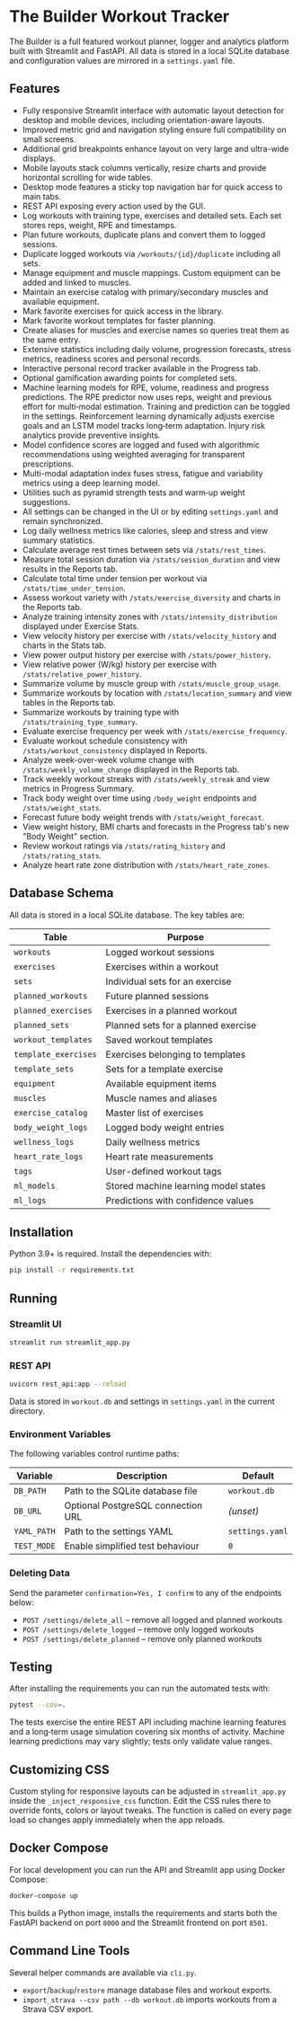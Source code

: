 # The Builder Workout Tracker

The Builder is a full featured workout planner, logger and analytics platform built with Streamlit and FastAPI. All data is stored in a local SQLite database and configuration values are mirrored in a `settings.yaml` file.

## Features

- Fully responsive Streamlit interface with automatic layout detection for desktop and mobile devices, including orientation-aware layouts.
- Improved metric grid and navigation styling ensure full compatibility on small screens.
- Additional grid breakpoints enhance layout on very large and ultra-wide displays.
- Mobile layouts stack columns vertically, resize charts and provide horizontal scrolling for wide tables.
- Desktop mode features a sticky top navigation bar for quick access to main tabs.
- REST API exposing every action used by the GUI.
- Log workouts with training type, exercises and detailed sets. Each set stores reps, weight, RPE and timestamps.
- Plan future workouts, duplicate plans and convert them to logged sessions.
- Duplicate logged workouts via `/workouts/{id}/duplicate` including all sets.
- Manage equipment and muscle mappings. Custom equipment can be added and linked to muscles.
- Maintain an exercise catalog with primary/secondary muscles and available equipment.
- Mark favorite exercises for quick access in the library.
- Mark favorite workout templates for faster planning.
- Create aliases for muscles and exercise names so queries treat them as the same entry.
- Extensive statistics including daily volume, progression forecasts, stress metrics, readiness scores and personal records.
- Interactive personal record tracker available in the Progress tab.
- Optional gamification awarding points for completed sets.
- Machine learning models for RPE, volume, readiness and progress predictions. The RPE predictor now uses reps, weight and previous effort for multi‑modal estimation. Training and prediction can be toggled in the settings. Reinforcement learning dynamically adjusts exercise goals and an LSTM model tracks long‑term adaptation. Injury risk analytics provide preventive insights.
- Model confidence scores are logged and fused with algorithmic recommendations using weighted averaging for transparent prescriptions.
- Multi-modal adaptation index fuses stress, fatigue and variability metrics using a deep learning model.
- Utilities such as pyramid strength tests and warm‑up weight suggestions.
- All settings can be changed in the UI or by editing `settings.yaml` and remain synchronized.
- Log daily wellness metrics like calories, sleep and stress and view summary statistics.
- Calculate average rest times between sets via `/stats/rest_times`.
- Measure total session duration via `/stats/session_duration` and view results in the Reports tab.
- Calculate total time under tension per workout via `/stats/time_under_tension`.
- Assess workout variety with `/stats/exercise_diversity` and charts in the Reports tab.
- Analyze training intensity zones with `/stats/intensity_distribution` displayed under Exercise Stats.
- View velocity history per exercise with `/stats/velocity_history` and charts in the Stats tab.
- View power output history per exercise with `/stats/power_history`.
- View relative power (W/kg) history per exercise with `/stats/relative_power_history`.
- Summarize volume by muscle group with `/stats/muscle_group_usage`.
- Summarize workouts by location with `/stats/location_summary` and view tables in the Reports tab.
- Summarize workouts by training type with `/stats/training_type_summary`.
- Evaluate exercise frequency per week with `/stats/exercise_frequency`.
- Evaluate workout schedule consistency with `/stats/workout_consistency` displayed in Reports.
- Analyze week-over-week volume change with `/stats/weekly_volume_change` displayed in the Reports tab.
- Track weekly workout streaks with `/stats/weekly_streak` and view metrics in Progress Summary.
- Track body weight over time using `/body_weight` endpoints and `/stats/weight_stats`.
- Forecast future body weight trends with `/stats/weight_forecast`.
- View weight history, BMI charts and forecasts in the Progress tab's new "Body Weight" section.
- Review workout ratings via `/stats/rating_history` and `/stats/rating_stats`.
- Analyze heart rate zone distribution with `/stats/heart_rate_zones`.

## Database Schema

All data is stored in a local SQLite database. The key tables are:

| Table | Purpose |
|-------|---------|
| `workouts` | Logged workout sessions |
| `exercises` | Exercises within a workout |
| `sets` | Individual sets for an exercise |
| `planned_workouts` | Future planned sessions |
| `planned_exercises` | Exercises in a planned workout |
| `planned_sets` | Planned sets for a planned exercise |
| `workout_templates` | Saved workout templates |
| `template_exercises` | Exercises belonging to templates |
| `template_sets` | Sets for a template exercise |
| `equipment` | Available equipment items |
| `muscles` | Muscle names and aliases |
| `exercise_catalog` | Master list of exercises |
| `body_weight_logs` | Logged body weight entries |
| `wellness_logs` | Daily wellness metrics |
| `heart_rate_logs` | Heart rate measurements |
| `tags` | User-defined workout tags |
| `ml_models` | Stored machine learning model states |
| `ml_logs` | Predictions with confidence values |


## Installation

Python 3.9+ is required. Install the dependencies with:

```bash
pip install -r requirements.txt
```

## Running

### Streamlit UI

```bash
streamlit run streamlit_app.py
```

### REST API

```bash
uvicorn rest_api:app --reload
```

Data is stored in `workout.db` and settings in `settings.yaml` in the current directory.

### Environment Variables

The following variables control runtime paths:

| Variable  | Description                      | Default        |
|-----------|----------------------------------|----------------|
| `DB_PATH` | Path to the SQLite database file | `workout.db`   |
| `DB_URL`  | Optional PostgreSQL connection URL | *(unset)* |
| `YAML_PATH` | Path to the settings YAML       | `settings.yaml`|
| `TEST_MODE` | Enable simplified test behaviour | `0` |

### Deleting Data

Send the parameter `confirmation=Yes, I confirm` to any of the endpoints below:

- `POST /settings/delete_all` – remove all logged and planned workouts
- `POST /settings/delete_logged` – remove only logged workouts
- `POST /settings/delete_planned` – remove only planned workouts

## Testing

After installing the requirements you can run the automated tests with:

```bash
pytest --cov=.
```

The tests exercise the entire REST API including machine learning features and a long‑term usage simulation covering six months of activity.
Machine learning predictions may vary slightly; tests only validate value ranges.

## Customizing CSS

Custom styling for responsive layouts can be adjusted in `streamlit_app.py` inside the `_inject_responsive_css` function. Edit the CSS rules there to override fonts, colors or layout tweaks. The function is called on every page load so changes apply immediately when the app reloads.

## Docker Compose

For local development you can run the API and Streamlit app using Docker Compose:

```bash
docker-compose up
```

This builds a Python image, installs the requirements and starts both the FastAPI
backend on port `8000` and the Streamlit frontend on port `8501`.

## Command Line Tools

Several helper commands are available via `cli.py`.

- `export`/`backup`/`restore` manage database files and workout exports.
- `import_strava --csv path --db workout.db` imports workouts from a Strava CSV export.


